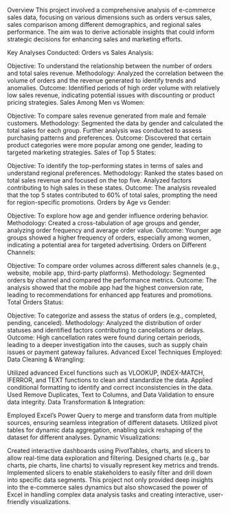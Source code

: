 Overview
This project involved a comprehensive analysis of e-commerce sales data, focusing on various dimensions such as orders versus sales, sales comparison among different demographics, and regional sales performance. The aim was to derive actionable insights that could inform strategic decisions for enhancing sales and marketing efforts.

Key Analyses Conducted:
Orders vs Sales Analysis:

Objective: To understand the relationship between the number of orders and total sales revenue.
Methodology: Analyzed the correlation between the volume of orders and the revenue generated to identify trends and anomalies.
Outcome: Identified periods of high order volume with relatively low sales revenue, indicating potential issues with discounting or product pricing strategies.
Sales Among Men vs Women:

Objective: To compare sales revenue generated from male and female customers.
Methodology: Segmented the data by gender and calculated the total sales for each group. Further analysis was conducted to assess purchasing patterns and preferences.
Outcome: Discovered that certain product categories were more popular among one gender, leading to targeted marketing strategies.
Sales of Top 5 States:

Objective: To identify the top-performing states in terms of sales and understand regional preferences.
Methodology: Ranked the states based on total sales revenue and focused on the top five. Analyzed factors contributing to high sales in these states.
Outcome: The analysis revealed that the top 5 states contributed to 60% of total sales, prompting the need for region-specific promotions.
Orders by Age vs Gender:

Objective: To explore how age and gender influence ordering behavior.
Methodology: Created a cross-tabulation of age groups and gender, analyzing order frequency and average order value.
Outcome: Younger age groups showed a higher frequency of orders, especially among women, indicating a potential area for targeted advertising.
Orders on Different Channels:

Objective: To compare order volumes across different sales channels (e.g., website, mobile app, third-party platforms).
Methodology: Segmented orders by channel and compared the performance metrics.
Outcome: The analysis showed that the mobile app had the highest conversion rate, leading to recommendations for enhanced app features and promotions.
Total Orders Status:

Objective: To categorize and assess the status of orders (e.g., completed, pending, canceled).
Methodology: Analyzed the distribution of order statuses and identified factors contributing to cancellations or delays.
Outcome: High cancellation rates were found during certain periods, leading to a deeper investigation into the causes, such as supply chain issues or payment gateway failures.
Advanced Excel Techniques Employed:
Data Cleaning & Wrangling:

Utilized advanced Excel functions such as VLOOKUP, INDEX-MATCH, IFERROR, and TEXT functions to clean and standardize the data.
Applied conditional formatting to identify and correct inconsistencies in the data.
Used Remove Duplicates, Text to Columns, and Data Validation to ensure data integrity.
Data Transformation & Integration:

Employed Excel’s Power Query to merge and transform data from multiple sources, ensuring seamless integration of different datasets.
Utilized pivot tables for dynamic data aggregation, enabling quick reshaping of the dataset for different analyses.
Dynamic Visualizations:

Created interactive dashboards using PivotTables, charts, and slicers to allow real-time data exploration and filtering.
Designed charts (e.g., bar charts, pie charts, line charts) to visually represent key metrics and trends.
Implemented slicers to enable stakeholders to easily filter and drill down into specific data segments.
This project not only provided deep insights into the e-commerce sales dynamics but also showcased the power of Excel in handling complex data analysis tasks and creating interactive, user-friendly visualizations.
